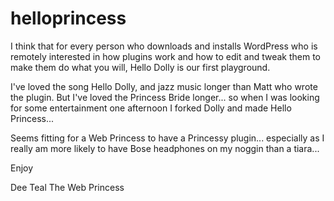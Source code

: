 # helloprincess

I think that for every person who downloads and installs WordPress who is remotely interested in how plugins work and how to edit and tweak them to make them do what you will, Hello Dolly is our first playground.

I've loved the song Hello Dolly, and jazz music longer than Matt who wrote the plugin. But I've loved the Princess Bride longer... so when I was looking for some entertainment one afternoon I forked Dolly and made Hello Princess... 

Seems fitting for a Web Princess to have a Princessy plugin... especially as I really am more likely to have Bose headphones on my noggin than a tiara...

Enjoy

Dee Teal
The Web Princess
